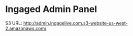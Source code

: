 Ingaged Admin Panel
===================

S3 URL: http://admin.ingagelive.com.s3-website-us-west-2.amazonaws.com/
